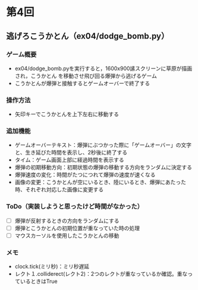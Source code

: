# 第4回
## 逃げろこうかとん（ex04/dodge_bomb.py）
### ゲーム概要
- ex04/dodge_bomb.pyを実行すると，1600x900䛾スクリーンに草原が描画され，こうかとん
を移動させ飛び回る爆弾から逃げるゲーム
- こうかとんが爆弾と接触するとゲームオーバーで終了する
### 操作方法
- 矢印キーでこうかとんを上下左右に移動する
### 追加機能
- ゲームオーバーテキスト：爆弾にぶつかった際に「ゲームオーバー」の文字と、生き延びた時間を表示し、2秒後に終了する
- タイム：ゲーム画面上部に経過時間を表示する
- 爆弾の初期移動方向：初期状態の爆弾の移動する方向をランダムに決定する
- 爆弾速度の変化：時間がたつにつれて爆弾の速度が速くなる
- 画像の変更：こうかとんが空にいるとき、陸にいるとき、爆弾にあたった時、それぞれ対応した画像に変更する
### ToDo（実装しようと思ったけど時間がなかった）
- [ ] 爆弾が反射するときの方向をランダムにする
- [ ] 爆弾とこうかとんの初期位置が重なっていた時の処理
- [ ] マウスカーソルを使用したこうかとんの移動
### メモ
- clock.tick(ミリ秒)：ミリ秒遅延
- レクト１.colliderect(レクト2)：2つのレクトが重なっているか確認。重なっているときはTrue